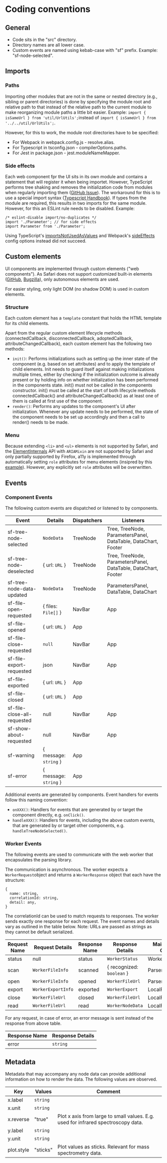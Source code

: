 # Coding conventions

## General

- Code sits in the "src" directory.
- Directory names are all lower case.
- Custom events are named using kebab-case with "sf" prefix. Example: "sf-node-selected".

## Imports

### Paths

Importing other modules that are not in the same or nested directory (e.g., sibling or parent directories) is done by specifying the module root and relative path to that instead of the relative path to the current module to make reorganizing module paths a little bit easier. Example: `import { isSameUrl } from 'util/UrlUtils';`instead of `import { isSameUrl } from '../../util/UrlUtils';`.

However, for this to work, the module root directories have to be specified:

- For Webpack in webpack.config.js - resolve.alias.
- For Typescript in tsconfig.json - compilerOptions.paths.
- For Jest in package.json - jest.moduleNameMapper.

### Side effects

Each web component fpr the UI sits in its own module and contains a statement that will register it when being importet. However, TypeScript performs tree shaking and removes the initialization code from modules when regularly importing them ([GitHub Issue](https://github.com/microsoft/TypeScript/issues/9191)). The workaround for this is to use a special import syntax ([Typescript Handbook](https://www.typescriptlang.org/docs/handbook/modules.html#import-a-module-for-side-effects-only)). If types from the module are required, this results in two imports for the same module. However, for this an ESLint rule needs to be disabled. Example:

    /* eslint-disable import/no-duplicates */
    import './Parameter'; // for side effects
    import Parameter from './Parameter';

Using TypeScript's [importsNotUsedAsValues](https://www.typescriptlang.org/tsconfig#importsNotUsedAsValues) and Webpack's [sideEffects](https://webpack.js.org/guides/tree-shaking/) config options instead did not succeed.

## Custom elements

UI components are implemented through custom elements ("web components"). As Safari does not support customized built-in elements ([GitHub](https://github.com/WebKit/standards-positions/issues/97), [Bugzilla](https://bugs.webkit.org/show_bug.cgi?id=182671)), only autonomous elements are used.

For easier styling, only light DOM (no shadow DOM) is used in custom elements.

### Structure

Each custom element has a `template` constant that holds the HTML template for its child elements.

Apart from the regular custom element lifecycle methods (connectedCallback, disconnectedCallback, adoptedCallback, attributeChangedCallback), each custom element has the following two methods:

- `init()`: Performs initializations such as setting up the inner state of the component (e.g. based on set attributes) and to apply the template of child elements. Init needs to guard itself against making initializations multiple times, either by checking if the initialization outcome is already present or by holding info on whether initialization has been performed in the components state. init() must not be called in the components constructor. init() must be called at the start of both lifecycle methods connectedCallback() and attributeChangedCallback() as at least one of them is called at first use of the component.
- `render()`: Performs any updates to the component's UI after initialization. Whenever any update needs to be performed, the state of the component needs to be set up accordingly and then a call to render() needs to be made.

### Menu

Because extending `<li>` and `<ul>` elements is not supported by Safari, and the [ElementInternals](https://developer.mozilla.org/en-US/docs/Web/API/ElementInternals) API with `ARIAMixin` are not supported by Safari and only partially supported by Firefox, a11y is implemented through automatically setting `role` attributes for menu elements (insipred by this [example](https://www.w3.org/WAI/ARIA/apg/example-index/menubar/menubar-navigation)). However, any explicitly set `role` attributes will be overwritten.

## Events

### Component Events

The following custom events are dispatched or listened to by components.

| Event                       | Details               | Dispatchers | Listeners                                                     |
| --------------------------- | --------------------- | ----------- | ------------------------------------------------------------- |
| sf-tree-node-selected       | `NodeData`            | TreeNode    | Tree, TreeNode, ParametersPanel, DataTable, DataChart, Footer |
| sf-tree-node-deselected     | { url: `URL` }        | TreeNode    | Tree, TreeNode, ParametersPanel, DataTable, DataChart, Footer |
| sf-tree-node-data-updated   | `NodeData`            | TreeNode    | ParametersPanel, DataTable, DataChart                         |
| sf-file-open-requested      | { files: `File[]` }   | NavBar      | App                                                           |
| sf-file-opened              | { url: `URL` }        | App         |                                                               |
| sf-file-close-requested     | `null`                | NavBar      | App                                                           |
| sf-file-export-requested    | json                  | NavBar      | App                                                           |
| sf-file-exported            | { url: `URL` }        | App         |                                                               |
| sf-file-closed              | { url: `URL` }        | App         |                                                               |
| sf-file-close-all-requested | null                  | NavBar      | App                                                           |
| sf-show-about-requested     | null                  | NavBar      | App                                                           |
| sf-warning                  | { message: `string` } | App         |                                                               |
| sf-error                    | { message: `string` } | App         |                                                               |

Additional events are generated by components. Event handlers for events follow this naming convention:

- `onXXX()`: Handlers for events that are generated by or target the component directly, e.g. `onClick()`.
- `handleXXX()`: Handlers for events, including the above custom events, that are generated by or target other components, e.g. `handleTreeNodeSelected()`.

### Worker Events

The following events are used to communicate with the web worker that encapsulates the parsing library.

The communication is asynchronous. The worker expects a `WorkerRequest`object and returns a `WorkerResponse` object that each have the structure:

```
{
  name: string,
  correlationId: string,
  detail: any,
}
```

The correlationId can be used to match requests to responses. The worker sends exactly one response for each request. The event names and details vary as outlined in the table below. Note: URLs are passed as strings as they cannot be default serialized.

| Request Name | Request Details    | Response Name | Response Details          | Main Thread Object |
| ------------ | ------------------ | ------------- | ------------------------- | ------------------ |
| status       | null               | status        | `WorkerStatus`            | WorkerUtils        |
| scan         | `WorkerFileInfo`   | scanned       | { recognized: `boolean` } | ParserRepository   |
| open         | `WorkerFileInfo`   | opened        | `WorkerFileUrl`           | ParserRepository   |
| export       | `WorkerExportInfo` | exported      | `WorkerExport`            | LocalFileParser    |
| close        | `WorkerFileUrl`    | closed        | `WorkerFileUrl`           | LocalFileParser    |
| read         | `WorkerFileUrl`    | read          | `WorkerNodeData`          | LocalFileParser    |

For any request, in case of error, an error message is sent instead of the response from above table.

| Response Name | Response Details |
| ------------- | ---------------- |
| error         | `string`         |

## Metadata

Metadata that may accompany any node data can provide additional information on how to render the data. The following values are observed.

| Key        | Values   | Comment                                                                           |
| ---------- | -------- | --------------------------------------------------------------------------------- |
| x.label    | `string` |                                                                                   |
| x.unit     | `string` |                                                                                   |
| x.reverse  | "true"   | Plot x axis from large to small values. E.g. used for infrared spectroscopy data. |
| y.label    | `string` |                                                                                   |
| y.unit     | `string` |                                                                                   |
| plot.style | "sticks" | Plot values as sticks. Relevant for mass spectrometry data.                       |
